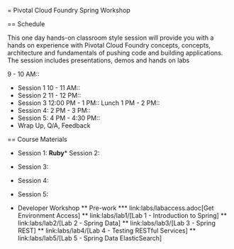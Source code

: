 = Pivotal Cloud Foundry Spring Workshop

== Schedule

This one day hands-on classroom style session will provide you with a hands on experience with Pivotal Cloud Foundry concepts, concepts, architecture and fundamentals of pushing code and building applications. The session includes presentations, demos and hands on labs

9 - 10 AM::
 * Session 1
10 - 11 AM::
 * Session 2
11 - 12 PM::
 * Session 3
12:00 PM - 1 PM:: Lunch
1 PM - 2 PM::
 * Session 4: 
2 PM - 3 PM::
 * Session 5: 
4 PM - 4:30 PM:: 
 * Wrap Up, Q/A, Feedback

== Course Materials

* Session 1: 
**Ruby*** Session 2: 
* Session 3: 
* Session 4: 
* Session 5: 

* Developer Workshop
** Pre-work
*** link:labs/labaccess.adoc[Get Environment Access]
** link:labs/lab1/[Lab 1 - Introduction to Spring]
** link:labs/lab2/[Lab 2 - Spring Data]
** link:labs/lab3/[Lab 3 - Spring REST]
** link:labs/lab4/[Lab 4 - Testing RESTful Services]
** link:labs/lab5/[Lab 5 - Spring Data ElasticSearch]
